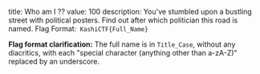 title: Who am I ??
value: 100
description: You've stumbled upon a bustling street with political posters. Find out after which politician this road is named.
Flag Format:` KashiCTF{Full_Name}`

**Flag format clarification:**
The full name is in `Title_Case`, without any diacritics, with each "special character (anything other than a-zA-Z)" replaced by an underscore.

